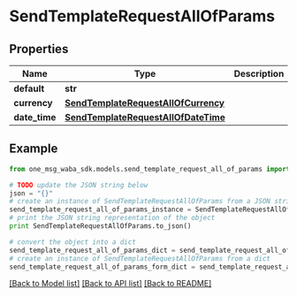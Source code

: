 # SendTemplateRequestAllOfParams


## Properties
Name | Type | Description | Notes
------------ | ------------- | ------------- | -------------
**default** | **str** |  | [optional] 
**currency** | [**SendTemplateRequestAllOfCurrency**](SendTemplateRequestAllOfCurrency.md) |  | [optional] 
**date_time** | [**SendTemplateRequestAllOfDateTime**](SendTemplateRequestAllOfDateTime.md) |  | [optional] 

## Example

```python
from one_msg_waba_sdk.models.send_template_request_all_of_params import SendTemplateRequestAllOfParams

# TODO update the JSON string below
json = "{}"
# create an instance of SendTemplateRequestAllOfParams from a JSON string
send_template_request_all_of_params_instance = SendTemplateRequestAllOfParams.from_json(json)
# print the JSON string representation of the object
print SendTemplateRequestAllOfParams.to_json()

# convert the object into a dict
send_template_request_all_of_params_dict = send_template_request_all_of_params_instance.to_dict()
# create an instance of SendTemplateRequestAllOfParams from a dict
send_template_request_all_of_params_form_dict = send_template_request_all_of_params.from_dict(send_template_request_all_of_params_dict)
```
[[Back to Model list]](../README.md#documentation-for-models) [[Back to API list]](../README.md#documentation-for-api-endpoints) [[Back to README]](../README.md)



